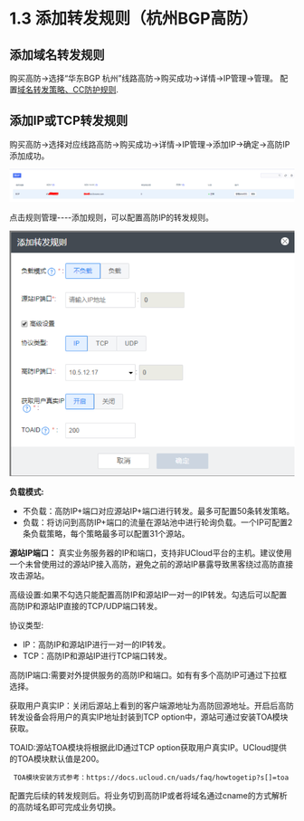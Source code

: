 

# 1.3 添加转发规则（杭州BGP高防）
##  添加域名转发规则
购买高防-\>选择“华东BGP 杭州”线路高防-\>购买成功-\>详情-\>IP管理-\>管理。
配置[域名转发策略、CC防护规则](https://docs.ucloud.cn/uewaf/3_opintro/31_domain).
##  添加IP或TCP转发规则 

购买高防-\>选择对应线路高防-\>购买成功-\>详情-\>IP管理-\>添加IP-\>确定-\>高防IP添加成功。

![](/images/uads/opintro/杭州添加IP.png)

点击规则管理----添加规则，可以配置高防IP的转发规则。

![](/images/uads/opintro/添加转发规则.png)

**负载模式:**

  - 不负载：高防IP+端口对应源站IP+端口进行转发。最多可配置50条转发策略。
  - 负载：将访问到高防IP+端口的流量在源站池中进行轮询负载。一个IP可配置2条负载策略，每个策略最多可以配置31个源站。

**源站IP端口：** 真实业务服务器的IP和端口，支持非UCloud平台的主机。建议使用一个未曾使用过的源站IP接入高防，避免之前的源站IP暴露导致黑客绕过高防直接攻击源站。

高级设置:如果不勾选只能配置高防IP和源站IP一对一的IP转发。勾选后可以配置高防IP和源站IP直接的TCP/UDP端口转发。

协议类型:

  - IP：高防IP和源站IP进行一对一的IP转发。
  - TCP：高防IP和源站IP进行TCP端口转发。

高防IP端口:需要对外提供服务的高防IP和端口。如有有多个高防IP可通过下拉框选择。

获取用户真实IP：关闭后源站上看到的客户端源地址为高防回源地址。开启后高防转发设备会将用户的真实IP地址封装到TCP
option中，源站可通过安装TOA模块获取。

TOAID:源站TOA模块将根据此ID通过TCP option获取用户真实IP。UCloud提供的TOA模块默认值是200。

``` 
 TOA模块安装方式参考：https://docs.ucloud.cn/uads/faq/howtogetip?s[]=toa
```

配置完后续的转发规则后。将业务切到高防IP或者将域名通过cname的方式解析的高防域名即可完成业务切换。
